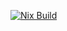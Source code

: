 [![Nix Build](https://github.com/asdrubalinea/mm-schema/actions/workflows/nix.yaml/badge.svg)](https://github.com/asdrubalinea/mm-schema/actions/workflows/nix.yaml)
